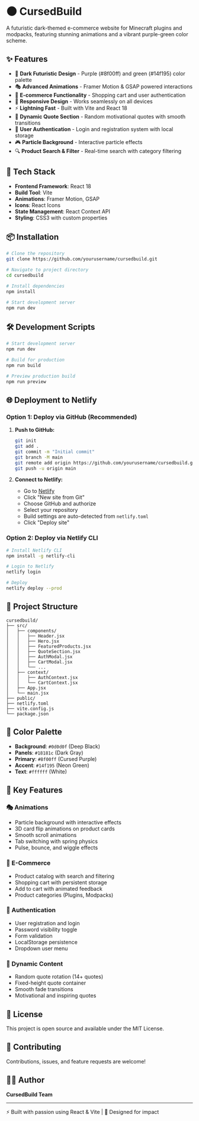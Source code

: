# 🌑 CursedBuild

A futuristic dark-themed e-commerce website for Minecraft plugins and modpacks, featuring stunning animations and a vibrant purple-green color scheme.

## ✨ Features

- 🎨 **Dark Futuristic Design** - Purple (#8f00ff) and green (#14f195) color palette
- 🎭 **Advanced Animations** - Framer Motion & GSAP powered interactions
- 🛒 **E-commerce Functionality** - Shopping cart and user authentication
- 📱 **Responsive Design** - Works seamlessly on all devices
- ⚡ **Lightning Fast** - Built with Vite and React 18
- 🎯 **Dynamic Quote Section** - Random motivational quotes with smooth transitions
- 🔐 **User Authentication** - Login and registration system with local storage
- 🎮 **Particle Background** - Interactive particle effects
- 🔍 **Product Search & Filter** - Real-time search with category filtering

## 🚀 Tech Stack

- **Frontend Framework**: React 18
- **Build Tool**: Vite
- **Animations**: Framer Motion, GSAP
- **Icons**: React Icons
- **State Management**: React Context API
- **Styling**: CSS3 with custom properties

## 📦 Installation

```bash
# Clone the repository
git clone https://github.com/yourusername/cursedbuild.git

# Navigate to project directory
cd cursedbuild

# Install dependencies
npm install

# Start development server
npm run dev
```

## 🛠️ Development Scripts

```bash
# Start development server
npm run dev

# Build for production
npm run build

# Preview production build
npm run preview
```

## 🌐 Deployment to Netlify

### Option 1: Deploy via GitHub (Recommended)

1. **Push to GitHub:**
   ```bash
   git init
   git add .
   git commit -m "Initial commit"
   git branch -M main
   git remote add origin https://github.com/yourusername/cursedbuild.git
   git push -u origin main
   ```

2. **Connect to Netlify:**
   - Go to [Netlify](https://app.netlify.com/)
   - Click "New site from Git"
   - Choose GitHub and authorize
   - Select your repository
   - Build settings are auto-detected from `netlify.toml`
   - Click "Deploy site"

### Option 2: Deploy via Netlify CLI

```bash
# Install Netlify CLI
npm install -g netlify-cli

# Login to Netlify
netlify login

# Deploy
netlify deploy --prod
```

## 📁 Project Structure

```
cursedbuild/
├── src/
│   ├── components/
│   │   ├── Header.jsx
│   │   ├── Hero.jsx
│   │   ├── FeaturedProducts.jsx
│   │   ├── QuoteSection.jsx
│   │   ├── AuthModal.jsx
│   │   ├── CartModal.jsx
│   │   └── ...
│   ├── context/
│   │   ├── AuthContext.jsx
│   │   └── CartContext.jsx
│   ├── App.jsx
│   └── main.jsx
├── public/
├── netlify.toml
├── vite.config.js
└── package.json
```

## 🎨 Color Palette

- **Background**: `#0d0d0f` (Deep Black)
- **Panels**: `#18181c` (Dark Gray)
- **Primary**: `#8f00ff` (Cursed Purple)
- **Accent**: `#14f195` (Neon Green)
- **Text**: `#ffffff` (White)

## 🌟 Key Features

### 🎭 Animations
- Particle background with interactive effects
- 3D card flip animations on product cards
- Smooth scroll animations
- Tab switching with spring physics
- Pulse, bounce, and wiggle effects

### 🛒 E-Commerce
- Product catalog with search and filtering
- Shopping cart with persistent storage
- Add to cart with animated feedback
- Product categories (Plugins, Modpacks)

### 🔐 Authentication
- User registration and login
- Password visibility toggle
- Form validation
- LocalStorage persistence
- Dropdown user menu

### 💬 Dynamic Content
- Random quote rotation (14+ quotes)
- Fixed-height quote container
- Smooth fade transitions
- Motivational and inspiring quotes

## 📝 License

This project is open source and available under the MIT License.

## 🤝 Contributing

Contributions, issues, and feature requests are welcome!

## 👨‍💻 Author

**CursedBuild Team**

---

⚡ Built with passion using React & Vite | 🎨 Designed for impact

